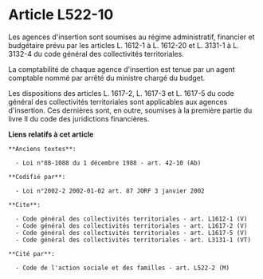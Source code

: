 # Article L522-10

Les agences d'insertion sont soumises au régime administratif, financier et budgétaire prévu par les articles L. 1612-1 à L.
1612-20 et L. 3131-1 à L. 3132-4 du code général des collectivités territoriales. 

La comptabilité de chaque agence d'insertion est tenue par un agent comptable nommé par arrêté du ministre chargé du budget. 

Les dispositions des articles L. 1617-2, L. 1617-3 et L. 1617-5 du code général des collectivités territoriales sont
applicables aux agences d'insertion. Ces dernières sont, en outre, soumises à la première partie du livre II du code des
juridictions financières.

**Liens relatifs à cet article**

	**Anciens textes**:

	  - Loi n°88-1088 du 1 décembre 1988 - art. 42-10 (Ab)

	**Codifié par**:

	  - Loi n°2002-2 2002-01-02 art. 87 JORF 3 janvier 2002

	**Cite**:

	  - Code général des collectivités territoriales - art. L1612-1 (V)
	  - Code général des collectivités territoriales - art. L1617-2 (V)
	  - Code général des collectivités territoriales - art. L1617-5 (V)
	  - Code général des collectivités territoriales - art. L3131-1 (VT)

	**Cité par**:

	  - Code de l'action sociale et des familles - art. L522-2 (M)
